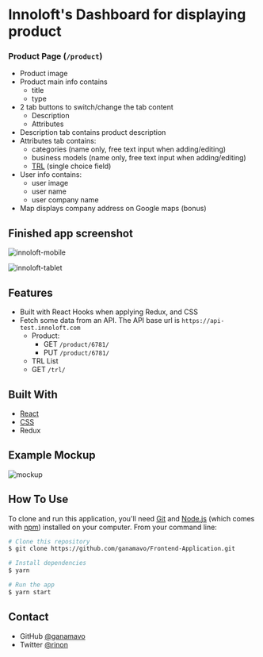  
# Innoloft's Dashboard for displaying product

<!-- OVERVIEW -->

### Product Page (`/product`)
  - Product image
  - Product main info contains
    - title
    - type
  - 2 tab buttons to switch/change the tab content
    - Description
    - Attributes
  - Description tab contains product description
  - Attributes tab contains:
    - categories (name only, free text input when adding/editing)
    - business models (name only, free text input when adding/editing)
    - [TRL](https://en.wikipedia.org/wiki/Technology_readiness_level) (single choice field)
  - User info contains:
    - user image
    - user name
    - user company name
  - Map displays company address on Google maps (bonus)

## Finished app screenshot
 ![innoloft-mobile](https://user-images.githubusercontent.com/60210091/151350799-c113c043-5fce-474d-81e6-b40f6c2d6d20.jpg)

 ![innoloft-tablet](https://user-images.githubusercontent.com/60210091/151350826-5b39dae7-49c4-4a33-97a6-8265e5806413.jpg)
 
## Features
  - Built with React Hooks when applying Redux, and CSS 
  - Fetch some data from an API. The API base url is `https://api-test.innoloft.com`
      - Product:
        - GET `/product/6781/`
        - PUT `/product/6781/`
      - TRL List
      - GET `/trl/` 
 
## Built With
- [React](https://reactjs.org/)
- [CSS](https://developer.mozilla.org/en-US/docs/Web/CSS)
- Redux

## Example Mockup
![mockup](mockup.jpg)

## How To Use

<!-- Example: -->

To clone and run this application, you'll need [Git](https://git-scm.com) and [Node.js](https://nodejs.org/en/download/) (which comes with [npm](http://npmjs.com)) installed on your computer. From your command line:

```bash
# Clone this repository
$ git clone https://github.com/ganamavo/Frontend-Application.git

# Install dependencies
$ yarn 

# Run the app
$ yarn start 
``` 

## Contact

<!-- -   Website [your-website.com](https://{your-web-site-link}) -->
-   GitHub [@ganamavo](https://github.com/ganamavo)
-   Twitter [@rinon](https://twitter.com/Tojo_Rinon)
